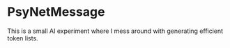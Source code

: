 # PsyNetMessage
This is a small AI experiment where I mess around with generating efficient token lists.
